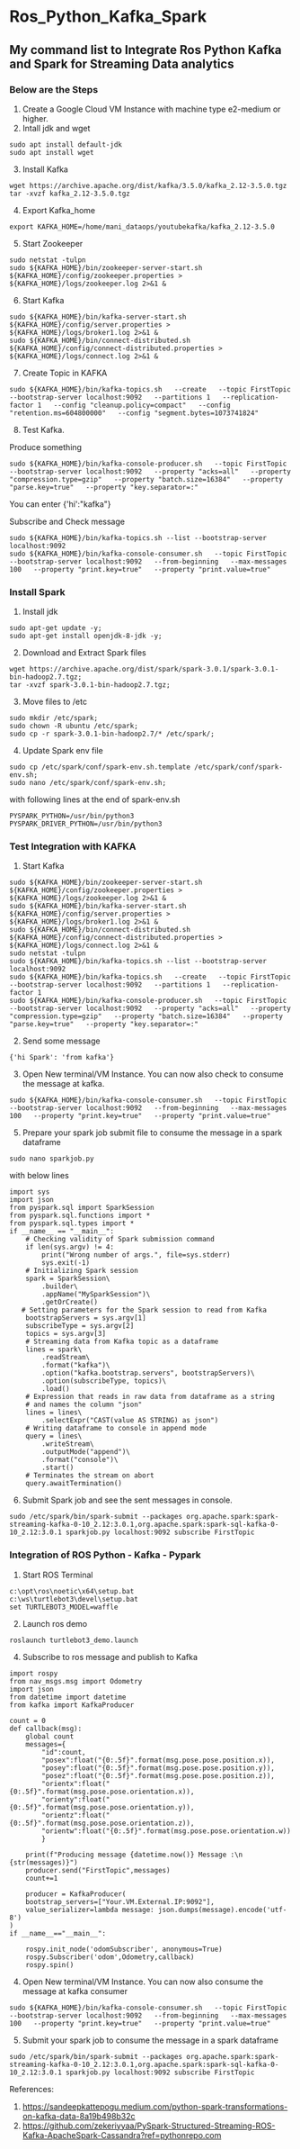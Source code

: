 # Ros_Python_Kafka_Spark

## My command list to Integrate Ros Python Kafka and Spark for Streaming Data analytics

### Below are the Steps

1. Create a Google Cloud VM Instance with machine type e2-medium or higher.
2. Intall jdk and wget
```
sudo apt install default-jdk
sudo apt install wget
```

3. Install Kafka
```
wget https://archive.apache.org/dist/kafka/3.5.0/kafka_2.12-3.5.0.tgz
tar -xvzf kafka_2.12-3.5.0.tgz
```
4. Export Kafka_home
```
export KAFKA_HOME=/home/mani_dataops/youtubekafka/kafka_2.12-3.5.0
```
5. Start Zookeeper
```
sudo netstat -tulpn
sudo ${KAFKA_HOME}/bin/zookeeper-server-start.sh ${KAFKA_HOME}/config/zookeeper.properties > ${KAFKA_HOME}/logs/zookeeper.log 2>&1 &
```
6. Start Kafka
```
sudo ${KAFKA_HOME}/bin/kafka-server-start.sh ${KAFKA_HOME}/config/server.properties > ${KAFKA_HOME}/logs/broker1.log 2>&1 &
sudo ${KAFKA_HOME}/bin/connect-distributed.sh ${KAFKA_HOME}/config/connect-distributed.properties > ${KAFKA_HOME}/logs/connect.log 2>&1 &
```
7. Create Topic in KAFKA
```
sudo ${KAFKA_HOME}/bin/kafka-topics.sh   --create   --topic FirstTopic   --bootstrap-server localhost:9092   --partitions 1   --replication-factor 1   --config "cleanup.policy=compact"   --config "retention.ms=604800000"   --config "segment.bytes=1073741824"
```
8. Test Kafka.
    
Produce something
```
sudo ${KAFKA_HOME}/bin/kafka-console-producer.sh   --topic FirstTopic   --bootstrap-server localhost:9092   --property "acks=all"   --property "compression.type=gzip"   --property "batch.size=16384"   --property "parse.key=true"   --property "key.separator=:"
```
You can enter {'hi':"kafka"}

Subscribe and Check message
```
sudo ${KAFKA_HOME}/bin/kafka-topics.sh --list --bootstrap-server localhost:9092
sudo ${KAFKA_HOME}/bin/kafka-console-consumer.sh   --topic FirstTopic   --bootstrap-server localhost:9092   --from-beginning   --max-messages 100   --property "print.key=true"   --property "print.value=true"
```

### Install Spark 

1. Install jdk
```
sudo apt-get update -y;
sudo apt-get install openjdk-8-jdk -y;
```

2. Download and Extract Spark files
```
wget https://archive.apache.org/dist/spark/spark-3.0.1/spark-3.0.1-bin-hadoop2.7.tgz;
tar -xvzf spark-3.0.1-bin-hadoop2.7.tgz;
```

3. Move files to /etc
```
sudo mkdir /etc/spark;
sudo chown -R ubuntu /etc/spark;
sudo cp -r spark-3.0.1-bin-hadoop2.7/* /etc/spark/;
```
 
4. Update Spark env file
```
sudo cp /etc/spark/conf/spark-env.sh.template /etc/spark/conf/spark-env.sh;
sudo nano /etc/spark/conf/spark-env.sh;
```

with following lines at the end of spark-env.sh
```
PYSPARK_PYTHON=/usr/bin/python3
PYSPARK_DRIVER_PYTHON=/usr/bin/python3
```

### Test Integration with KAFKA
1. Start Kafka
```
sudo ${KAFKA_HOME}/bin/zookeeper-server-start.sh ${KAFKA_HOME}/config/zookeeper.properties > ${KAFKA_HOME}/logs/zookeeper.log 2>&1 &
sudo ${KAFKA_HOME}/bin/kafka-server-start.sh ${KAFKA_HOME}/config/server.properties > ${KAFKA_HOME}/logs/broker1.log 2>&1 &
sudo ${KAFKA_HOME}/bin/connect-distributed.sh ${KAFKA_HOME}/config/connect-distributed.properties > ${KAFKA_HOME}/logs/connect.log 2>&1 &
sudo netstat -tulpn
sudo ${KAFKA_HOME}/bin/kafka-topics.sh --list --bootstrap-server localhost:9092
sudo ${KAFKA_HOME}/bin/kafka-topics.sh   --create   --topic FirstTopic   --bootstrap-server localhost:9092   --partitions 1   --replication-factor 1
sudo ${KAFKA_HOME}/bin/kafka-console-producer.sh   --topic FirstTopic   --bootstrap-server localhost:9092   --property "acks=all"   --property "compression.type=gzip"   --property "batch.size=16384"   --property "parse.key=true"   --property "key.separator=:"
```
2. Send some message
```
{'hi Spark': 'from kafka'}
```

3. Open New terminal/VM Instance. 
   You can now also check to consume the message at kafka.
```
sudo ${KAFKA_HOME}/bin/kafka-console-consumer.sh   --topic FirstTopic   --bootstrap-server localhost:9092   --from-beginning   --max-messages 100   --property "print.key=true"   --property "print.value=true"
```
5. Prepare your spark job submit file to consume the message in a spark dataframe
```
sudo nano sparkjob.py
```

with below lines
```
import sys
import json
from pyspark.sql import SparkSession
from pyspark.sql.functions import *
from pyspark.sql.types import *
if __name__ == "__main__":
    # Checking validity of Spark submission command
    if len(sys.argv) != 4:
        print("Wrong number of args.", file=sys.stderr)
        sys.exit(-1)
    # Initializing Spark session
    spark = SparkSession\
        .builder\
        .appName("MySparkSession")\
        .getOrCreate()
   # Setting parameters for the Spark session to read from Kafka
    bootstrapServers = sys.argv[1]
    subscribeType = sys.argv[2]
    topics = sys.argv[3]
    # Streaming data from Kafka topic as a dataframe
    lines = spark\
        .readStream\
        .format("kafka")\
        .option("kafka.bootstrap.servers", bootstrapServers)\
        .option(subscribeType, topics)\
        .load()
    # Expression that reads in raw data from dataframe as a string
    # and names the column "json"
    lines = lines\
        .selectExpr("CAST(value AS STRING) as json")
    # Writing dataframe to console in append mode
    query = lines\
        .writeStream\
        .outputMode("append")\
        .format("console")\
        .start()
    # Terminates the stream on abort
    query.awaitTermination()
```
 6. Submit Spark job and see the sent messages in console.
 ```
sudo /etc/spark/bin/spark-submit --packages org.apache.spark:spark-streaming-kafka-0-10_2.12:3.0.1,org.apache.spark:spark-sql-kafka-0-10_2.12:3.0.1 sparkjob.py localhost:9092 subscribe FirstTopic
```

### Integration of ROS Python - Kafka - Pypark 

1. Start ROS Terminal
```
c:\opt\ros\noetic\x64\setup.bat
c:\ws\turtlebot3\devel\setup.bat
set TURTLEBOT3_MODEL=waffle
```
2. Launch ros demo
```
roslaunch turtlebot3_demo.launch
```
4. Subscribe to ros message and publish to Kafka
```
import rospy
from nav_msgs.msg import Odometry
import json
from datetime import datetime
from kafka import KafkaProducer

count = 0
def callback(msg):
    global count
    messages={
        "id":count,
        "posex":float("{0:.5f}".format(msg.pose.pose.position.x)),
        "posey":float("{0:.5f}".format(msg.pose.pose.position.y)),
        "posez":float("{0:.5f}".format(msg.pose.pose.position.z)),
        "orientx":float("{0:.5f}".format(msg.pose.pose.orientation.x)),
        "orienty":float("{0:.5f}".format(msg.pose.pose.orientation.y)),
        "orientz":float("{0:.5f}".format(msg.pose.pose.orientation.z)),
        "orientw":float("{0:.5f}".format(msg.pose.pose.orientation.w))
        }

    print(f"Producing message {datetime.now()} Message :\n {str(messages)}")
    producer.send("FirstTopic",messages)
    count+=1

    producer = KafkaProducer(
    bootstrap_servers=["Your.VM.External.IP:9092"],
    value_serializer=lambda message: json.dumps(message).encode('utf-8')
)
if __name__=="__main__":

    rospy.init_node('odomSubscriber', anonymous=True)
    rospy.Subscriber('odom',Odometry,callback)
    rospy.spin()
```

4. Open New terminal/VM Instance.
   You can now also consume the message at kafka consumer
```
sudo ${KAFKA_HOME}/bin/kafka-console-consumer.sh   --topic FirstTopic   --bootstrap-server localhost:9092   --from-beginning   --max-messages 100   --property "print.key=true"   --property "print.value=true"
```

5. Submit your spark job to consume the message in a spark dataframe
```
sudo /etc/spark/bin/spark-submit --packages org.apache.spark:spark-streaming-kafka-0-10_2.12:3.0.1,org.apache.spark:spark-sql-kafka-0-10_2.12:3.0.1 sparkjob.py localhost:9092 subscribe FirstTopic
```
  References: 
  <prev>
  1. https://sandeepkattepogu.medium.com/python-spark-transformations-on-kafka-data-8a19b498b32c
  2. https://github.com/zekeriyyaa/PySpark-Structured-Streaming-ROS-Kafka-ApacheSpark-Cassandra?ref=pythonrepo.com
  <prev>
